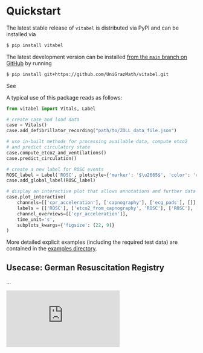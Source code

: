 # Quickstart

The latest stable release of `vitabel` is distributed via PyPI and can be installed via
```sh
$ pip install vitabel
```

The latest development version can be installed [from the `main` branch on
GitHub](https://github.com/UniGrazMath/vitabel) by running
```sh
$ pip install git+https://github.com/UniGrazMath/vitabel.git
```

See 

A typical use of this package reads as follows:

```py
from vitabel import Vitals, Label

# create case and load data
case = Vitals()
case.add_defibrillator_recording("path/to/ZOLL_data_file.json")

# use in-built methods for processing available data, compute etco2
# and predict circulatory state
case.compute_etco2_and_ventilations()
case.predict_circulation()

# create a new label for ROSC events
ROSC_label = Label('ROSC', plotstyle={'marker': '$\u2665$', 'color': 'red', 'ms': 10, 'linestyle': ''})
case.add_global_label(ROSC_label)

# display an interactive plot that allows annotations and further data adjustments
case.plot_interactive(
    channels=[['cpr_acceleration'], ['capnography'], ['ecg_pads'], []],
    labels = [['ROSC'], ['etco2_from_capnography', 'ROSC'], ['ROSC'], ['ROSC', 'rosc_probability']],
    channel_overviews=[['cpr_acceleration']],
    time_unit='s',
    subplots_kwargs={'figsize': (22, 9)}
)
```

More detailed explicit examples (including the required test data) are
contained in the [examples directory](https://github.com/UniGrazMath/vitabel/tree/main/examples).


## Usecase: German Resuscitation Registry

...

<div class="iframe-container">
<iframe src="https://www.reanimationsregister.de/dbshowcase/mgd/public/?PATID=2476802110000BA" frameborder="0" allowfullscreen scrolling />
</div>

